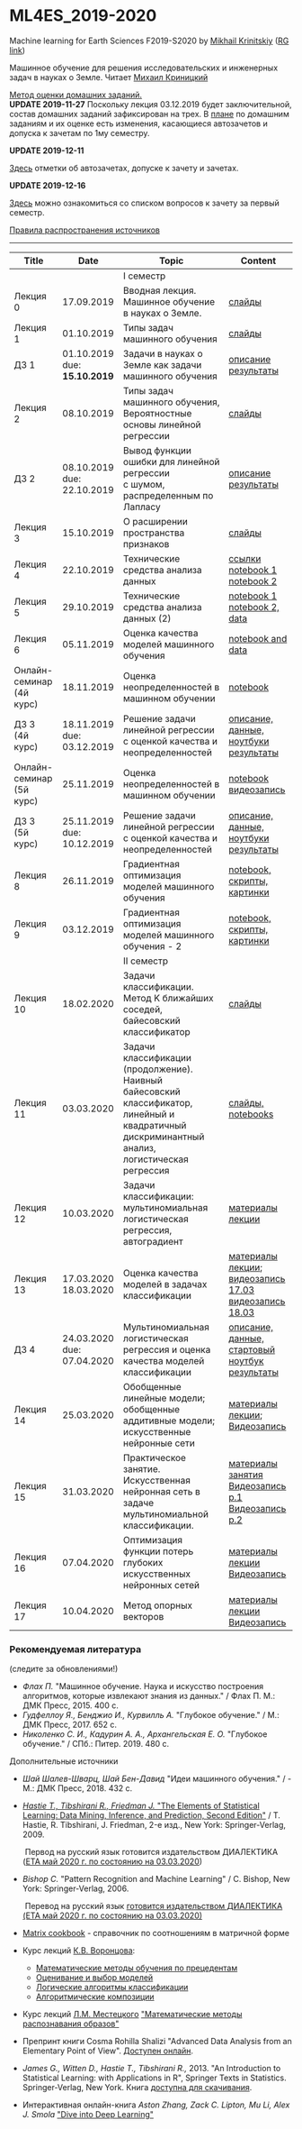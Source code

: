 # ML4ES_2019-2020
Machine learning for Earth Sciences F2019-S2020 by [Mikhail Krinitskiy](https://sail.ocean.ru/viewuser.php?user=krinitsky) ([RG link](https://www.researchgate.net/profile/Mikhail_Krinitskiy))

Машинное обучение для решения исследовательских и инженерных задач в науках о Земле. Читает [Михаил Криницкий](https://sail.ocean.ru/viewuser.php?user=krinitsky)

[Метод оценки домашних заданий.](./homeworks_policy.md)<br />
**UPDATE 2019-11-27**
Поскольку лекция 03.12.2019 будет заключительной, состав домашних заданий зафиксирован на трех. В [плане](https://github.com/MKrinitskiy/ML4ES_2019-2020/blob/master/homeworks_policy.md) по домашним заданиям и их оценке есть изменения, касающиеся автозачетов и допуска к зачетам по 1му семестру.

**UPDATE 2019-12-11**

[Здесь](https://github.com/MKrinitskiy/ML4ES_2019-2020/blob/master/leaderboard_1semester.md) отметки об автозачетах, допуске к зачету и зачетах.


**UPDATE 2019-12-16**

[Здесь](https://github.com/MKrinitskiy/ML4ES_2019-2020/blob/master/term1_exam.md) можно ознакомиться со списком вопросов к зачету за первый семестр.


[Правила распространения источников](https://github.com/MKrinitskiy/ML4ES_2019-2020/blob/master/resources_policy.md)

-------

| Title    | Date                                | Topic                                                        | Content                                                      |
| -------- | ----------------------------------- | ------------------------------------------------------------ | ------------------------------------------------------------ |
|  |  | I семестр |  |
| Лекция 0 | 17.09.2019                          | Вводная лекция. Машинное обучение в науках о Земле.          | [слайды](https://github.com/MKrinitskiy/ML4ES_2019-2020/blob/master/Lect0/Lect0.pdf) |
| Лекция 1 | 01.10.2019                          | Типы задач машинного обучения                                | [слайды](https://github.com/MKrinitskiy/ML4ES_2019-2020/blob/master/Lect01/Lect01.pdf) |
| ДЗ 1     | 01.10.2019<br />due: **15.10.2019** | Задачи в науках о Земле как задачи машинного обучения        | [описание](https://github.com/MKrinitskiy/ML4ES_2019-2020/blob/master/HW01/HW01.md)<br>[результаты](https://github.com/MKrinitskiy/ML4ES_2019-2020/blob/master/HW01/leaderboard.md) |
| Лекция 2 | 08.10.2019                          | Типы задач машинного обучения, <br />Вероятностные основы линейной регрессии | [слайды](https://github.com/MKrinitskiy/ML4ES_2019-2020/blob/master/Lect02/Lect02.pdf) |
| ДЗ 2     | 08.10.2019<br />due: 22.10.2019     | Вывод функции ошибки для линейной регрессии <br /> с шумом, распределенным по Лапласу | [описание](https://github.com/MKrinitskiy/ML4ES_2019-2020/blob/master/HW02/HW02_writeup.pdf)<br>[результаты](https://github.com/MKrinitskiy/ML4ES_2019-2020/blob/master/HW02/leaderboard.md) |
| Лекция 3 | 15.10.2019                          | О расширении пространства признаков                          | [слайды](https://github.com/MKrinitskiy/ML4ES_2019-2020/blob/master/Lect03/Lect03.pdf) |
| Лекция 4 | 22.10.2019                          | Технические средства анализа данных                          | [ссылки](https://github.com/MKrinitskiy/ML4ES_2019-2020/blob/master/Lect04/Lect04_start.md)<br >[notebook 1](https://github.com/MKrinitskiy/ML4ES_2019-2020/blob/master/Lect04/Lect04.ipynb)<br />[notebook 2](https://github.com/MKrinitskiy/ML4ES_2019-2020/tree/master/Lect04/LRproblem) |
| Лекция 5 | 29.10.2019                          | Технические средства анализа данных (2)                      | [notebook 1](https://github.com/MKrinitskiy/ML4ES_2019-2020/blob/master/Lect05/Lect05.ipynb) <br /> [notebook 2, data](https://github.com/MKrinitskiy/ML4ES_2019-2020/tree/master/Lect05/LRproblem) |
| Лекция 6 | 05.11.2019                          | Оценка качества моделей машинного обучения                   | [notebook and data](https://github.com/MKrinitskiy/ML4ES_2019-2020/tree/master/Lect06) |
| Онлайн-семинар<br />(4й курс) | 18.11.2019     | Оценка неопределенностей в машинном обучении                 | [notebook](https://github.com/MKrinitskiy/ML4ES_2019-2020/tree/master/Seminar07) |
| ДЗ 3<br />(4й курс)    | 18.11.2019<br />due: 03.12.2019     | Решение задачи линейной регрессии с оценкой качества и неопределенностей | [описание, данные, ноутбуки](https://github.com/MKrinitskiy/ML4ES_2019-2020/tree/master/HW03)<br>[результаты](https://github.com/MKrinitskiy/ML4ES_2019-2020/blob/master/HW03/leaderboard.md) |
| Онлайн-семинар<br />(5й курс) | 25.11.2019     | Оценка неопределенностей в машинном обучении                 | [notebook](https://github.com/MKrinitskiy/ML4ES_2019-2020/tree/master/Seminar07)<br />[видеозапись](https://www.dropbox.com/s/rqub7g70u56ebmt/ML4ES-2019-11-25-Seminar07.mp4?dl=0) |
| ДЗ 3<br />(5й курс)    | 25.11.2019<br />due: 10.12.2019     | Решение задачи линейной регрессии с оценкой качества и неопределенностей | [описание, данные, ноутбуки](https://github.com/MKrinitskiy/ML4ES_2019-2020/tree/master/HW03)<br>[результаты](https://github.com/MKrinitskiy/ML4ES_2019-2020/blob/master/HW03/leaderboard.md) |
| Лекция 8 | 26.11.2019                          | Градиентная оптимизация моделей машинного обучения           | [notebook, скрипты, картинки](https://github.com/MKrinitskiy/ML4ES_2019-2020/tree/master/Lect08) |
| Лекция 9 | 03.12.2019                          | Градиентная оптимизация моделей машинного обучения - 2       | [notebook, скрипты, картинки](https://github.com/MKrinitskiy/ML4ES_2019-2020/tree/master/Lect09) |
|  |  | II семестр |  |
| Лекция 10 | 18.02.2020                         | Задачи классификации. <br />Метод K ближайших соседей, байесовский классификатор | [слайды](https://github.com/MKrinitskiy/ML4ES_2019-2020/blob/master/Lect10/Lect10.pdf) |
| Лекция 11 | 03.03.2020                         | Задачи классификации (продолжение). <br />Наивный байесовский классификатор, линейный и квадратичный дискриминантный анализ, логистическая регрессия | [слайды, notebooks](https://github.com/MKrinitskiy/ML4ES_2019-2020/tree/master/Lect11) |
| Лекция 12 | 10.03.2020 | Задачи классификации: мультиномиальная логистическая регрессия, автоградиент | [материалы лекции](https://github.com/MKrinitskiy/ML4ES_2019-2020/tree/master/Lect12) |
| Лекция 13 | 17.03.2020<br />18.03.2020 | Оценка качества моделей в задачах классификации | [материалы лекции](https://github.com/MKrinitskiy/ML4ES_2019-2020/tree/master/Lect13);<br />[видеозапись 17.03](https://www.dropbox.com/s/cjiqczalmog88tk/ML4ES-2020-03-17-lect13.mp4?dl=0)<br />[видеозапись 18.03](https://www.dropbox.com/s/222jt5wkariddan/ML4ES-2020-03-18-lect13.mp4?dl=0) |
| ДЗ 4 | 24.03.2020<br />due: 07.04.2020 | Мультиномиальная логистическая регрессия и оценка качества моделей классификации | [описание, данные, стартовый ноутбук](https://github.com/MKrinitskiy/ML4ES_2019-2020/tree/master/HW04)<br />[результаты](https://github.com/MKrinitskiy/ML4ES_2019-2020/blob/master/HW04/leaderboard.md) |
| Лекция 14 | 25.03.2020 | Обобщенные линейные модели; обобщенные аддитивные модели; искусственные нейронные сети | [материалы лекции](https://github.com/MKrinitskiy/ML4ES_2019-2020/tree/master/Lect14);<br />[Видеозапись](https://www.dropbox.com/s/eja3lnkwz6jat4n/Ml4ES-2020-03-25-Lect14.mp4?dl=0) |
| Лекция 15 | 31.03.2020 | Практическое занятие. Искусственная нейронная сеть в задаче мультиномиальной классификации. | [материалы занятия](https://github.com/MKrinitskiy/ML4ES_2019-2020/tree/master/Lect15)<br />[Видеозапись p.1](https://www.dropbox.com/s/q7mhpft6u0d10iv/ML4ES-2020-03-31-part1.mp4?dl=0)<br />[Видеозапись p.2](https://www.dropbox.com/s/8gnpuiz690t85fo/ML4ES-2020-03-31-part2.mp4?dl=0) |
| Лекция 16 | 07.04.2020 | Оптимизация функции потерь глубоких искусственных нейронных сетей | [материалы лекции](https://github.com/MKrinitskiy/ML4ES_2019-2020/tree/master/Lect16)<br />[Видеозапись](https://www.dropbox.com/s/4ogesae81f5p586/ML2ES-2020-04-07.mp4?dl=0) |
| Лекция 17 | 10.04.2020 | Метод опорных векторов | [материалы лекции](https://github.com/MKrinitskiy/ML4ES_2019-2020/tree/master/Lect17)<br /> [Видеозапись](https://www.dropbox.com/s/0r1kr55aofiaxtg/ML4ES-2020-04-10-Lect17.mp4?dl=0)|


### Рекомендуемая литература

(следите за обновлениями!)

- *Флах П.* "Машинное обучение. Наука и искусство построения алгоритмов, которые извлекают знания из данных." / Флах П. М.: ДМК Пресс, 2015. 400 c.
- *Гудфеллоу Я., Бенджио И., Курвилль А.* "Глубокое обучение." / М.: ДМК Пресс, 2017. 652 c.
- *Николенко С. И., Кадурин А. А., Архангельская Е. О.* "Глубокое обучение." / СПб.: Питер. 2019. 480 с.

Дополнительные источники

- *Шай Шалев-Шварц, Шай Бен-Давид* "Идеи машинного обучения." / - М.: ДМК Пресс, 2018. 432 c.

- [*Hastie T., Tibshirani R., Friedman J.* "The Elements of Statistical Learning: Data Mining, Inference, and Prediction, Second Edition"](https://web.stanford.edu/~hastie/Papers/ESLII.pdf) / T. Hastie, R. Tibshirani, J. Friedman, 2-е изд., New York: Springer-Verlag, 2009.

  ​	Первод на русский язык готовится издательством ДИАЛЕКТИКА ([ETA май 2020 г. по состоянию на 03.03.2020](https://shtonda.blogspot.com/2017/11/elements-statistical-learning-hastie.html))

- *Bishop C.* "Pattern Recognition and Machine Learning" / C. Bishop, New York: Springer-Verlag, 2006.

  ​	Перевод на русский язык [готовится издательством ДИАЛЕКТИКА (ETA май 2020 г. по состоянию на 03.03.2020)](http://shtonda.blogspot.com/2018/05/pattern-recognition-machine-learning.html)

- [Matrix cookbook](https://www.math.uwaterloo.ca/~hwolkowi/matrixcookbook.pdf) - справочник по соотношениям в матричной форме

- Курс лекций [К.В. Воронцова](http://www.machinelearning.ru/wiki/index.php?title=%D0%A3%D1%87%D0%B0%D1%81%D1%82%D0%BD%D0%B8%D0%BA:%D0%9A%D0%BE%D0%BD%D1%81%D1%82%D0%B0%D0%BD%D1%82%D0%B8%D0%BD_%D0%92%D0%BE%D1%80%D0%BE%D0%BD%D1%86%D0%BE%D0%B2):
  - [Математические методы обучения по прецедентам](http://www.machinelearning.ru/wiki/images/6/6d/Voron-ML-1.pdf)
  - [Оценивание и выбор моделей](http://www.machinelearning.ru/wiki/images/2/2d/Voron-ML-Modeling.pdf)
  - [Логические алгоритмы классификации](http://www.machinelearning.ru/wiki/images/3/3e/Voron-ML-Logic.pdf)
  - [Алгоритмические композиции](http://www.machinelearning.ru/wiki/images/0/0d/Voron-ML-Compositions.pdf)
  
- Курс лекций [Л.М. Местецкого](http://www.machinelearning.ru/wiki/index.php?title=%D0%A3%D1%87%D0%B0%D1%81%D1%82%D0%BD%D0%B8%D0%BA:Mest) ["Математические методы распознавания образов"](http://www.ccas.ru/frc/papers/mestetskii04course.pdf)

- Препринт книги Cosma Rohilla Shalizi "Advanced Data Analysis from an Elementary Point of View". [Доступен онлайн](https://www.stat.cmu.edu/~cshalizi/ADAfaEPoV/).

- *James G., Witten D., Hastie T., Tibshirani R.,* 2013. "An Introduction to Statistical Learning: with Applications in R", Springer Texts in Statistics. Springer-Verlag, New York. Книга [доступна для скачивания](http://faculty.marshall.usc.edu/gareth-james/ISL/ISLR%20Seventh%20Printing.pdf).

- Интерактивная онлайн-книга *Aston Zhang, Zack C. Lipton, Mu Li, Alex J. Smola* ["Dive into Deep Learning"](http://d2l.ai/) 